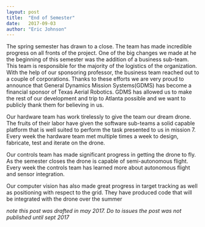```yaml
---
layout: post
title:  "End of Semester"
date:   2017-09-03
author: "Eric Johnson"
---
```


The spring semester has drawn to a close. The team has made incredible progress on all fronts of the project. One of the big changes we made at he the beginning of this semester was the addition of a business sub-team. This team is responsible for the majority of the logistics of the organization. With the help of our sponsoring professor, the business team reached out to a couple of corporations. Thanks to these efforts we are very proud to announce that General Dynamics Mission Systems(GDMS) has become a financial sponsor of Texas Aerial Robotics. GDMS has allowed us to make the rest of our development and trip to Atlanta possible and we want to publicly thank them for believing in us.

Our hardware team has work tirelessly to give the team our dream drone. The fruits of their labor have given the software sub-teams a solid capable platform that is well suited to perform the task presented to us in mission 7.  Every week the hardware team met multiple times a week to design, fabricate, test and iterate on the drone.

Our controls team has made significant progress in getting the drone to fly. As the semester closes the drone is capable of semi-autonomous flight. Every week the controls team has learned more about autonomous flight and sensor integration.

Our computer vision has also made great progress in target tracking as well as positioning with respect to the grid. They have produced code that will be integrated with the drone over the summer

_note this post was drafted in may 2017. Do to issues the post was not published until sept 2017_
